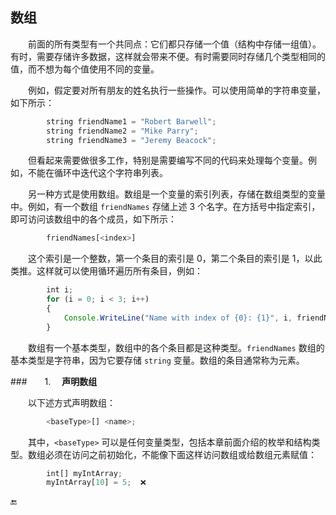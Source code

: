 ## 数组

&emsp;&emsp;前面的所有类型有一个共同点：它们都只存储一个值（结构中存储一组值）。有时，需要存储许多数据，这样就会带来不便。有时需要同时存储几个类型相同的值，而不想为每个值使用不同的变量。

&emsp;&emsp;例如，假定要对所有朋友的姓名执行一些操作。可以使用简单的字符串变量，如下所示：

```javascript
        string friendName1 = "Robert Barwell";
        string friendName2 = "Mike Parry";
        string friendName3 = "Jeremy Beacock";
```


&emsp;&emsp;但看起来需要做很多工作，特别是需要编写不同的代码来处理每个变量。例如，不能在循环中迭代这个字符串列表。

&emsp;&emsp;另一种方式是使用数组。数组是一个变量的索引列表，存储在数组类型的变量中。例如，有一个数组 `friendNames` 存储上述 3 个名字。在方括号中指定索引，即可访问该数组中的各个成员，如下所示：

```javascript
        friendNames[<index>]
```

&emsp;&emsp;这个索引是一个整数，第一个条目的索引是 0，第二个条目的索引是 1，以此类推。这样就可以使用循环遍历所有条目，例如：

```javascript
        int i;
        for (i = 0; i < 3; i++)
        {
            Console.WriteLine("Name with index of {0}: {1}", i, friendNames[i]);
        }
```

&emsp;&emsp;数组有一个基本类型，数组中的各个条目都是这种类型。`friendNames` 数组的基本类型是字符串，因为它要存储 `string` 变量。数组的条目通常称为元素。

###&emsp;&emsp;1. &emsp;**声明数组**

&emsp;&emsp;以下述方式声明数组：

```javascript
        <baseType>[] <name>;
```

&emsp;&emsp;其中，`<baseType>` 可以是任何变量类型，包括本章前面介绍的枚举和结构类型。数组必须在访问之前初始化，不能像下面这样访问数组或给数组元素赋值：

```javascript
        int[] myIntArray;
        myIntArray[10] = 5;  ❌
```





























🔚